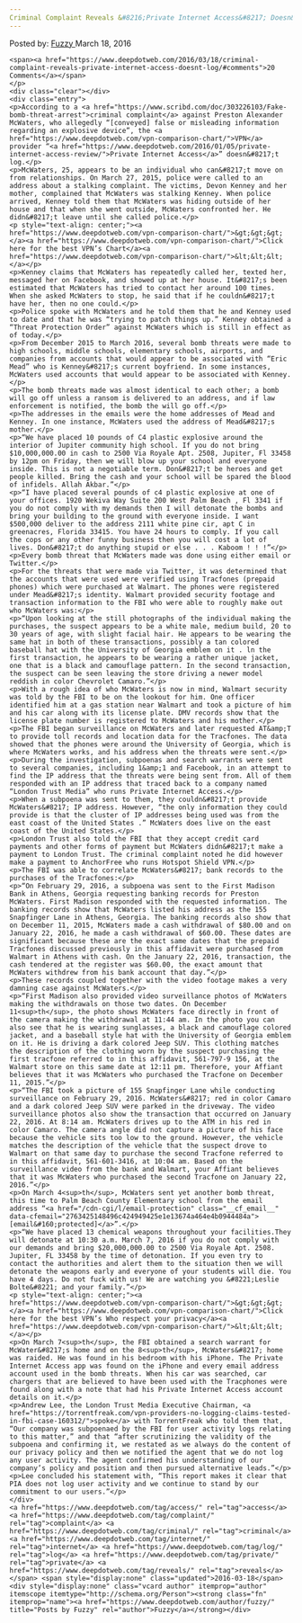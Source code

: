 ```yaml
---
Criminal Complaint Reveals &#8216;Private Internet Access&#8217; Doesn&#8217;t Log
---
```

<article class="post-listing post-13513 post type-post status-publish format-standard has-post-thumbnail hentry  tag-access tag-complaint tag-criminal tag-internet tag-log tag-private tag-reveals">
    <div class="post-inner">
        <span>Posted by: <a href="https://www.deepdotweb.com/author/fuzzy/" title="">Fuzzy </a></span>
    <span>March 18, 2016</span>
    
    <span><a href="https://www.deepdotweb.com/2016/03/18/criminal-complaint-reveals-private-internet-access-doesnt-log/#comments">20 Comments</a></span>
    </p>
    <div class="clear"></div>
    <div class="entry">
    <p>According to a <a href="https://www.scribd.com/doc/303226103/Fake-bomb-threat-arrest">criminal complaint</a> against Preston Alexander McWaters, who allegedly “[conveyed] false or misleading information regarding an explosive device”, the <a href="https://www.deepdotweb.com/vpn-comparison-chart/">VPN</a> provider “<a href="https://www.deepdotweb.com/2016/01/05/private-internet-access-review/">Private Internet Access</a>” doesn&#8217;t log.</p>
    <p>McWaters, 25, appears to be an individual who can&#8217;t move on from relationships. On March 27, 2015, police were called to an address about a stalking complaint. The victims, Devon Kenney and her mother, complained that McWaters was stalking Kenney. When police arrived, Kenney told them that McWaters was hiding outside of her house and that when she went outside, McWaters confronted her. He didn&#8217;t leave until she called police.</p>
    <p style="text-align: center;"><a href="https://www.deepdotweb.com/vpn-comparison-chart/">&gt;&gt;&gt;</a><a href="https://www.deepdotweb.com/vpn-comparison-chart/">Click here for the best VPN’s Chart</a><a href="https://www.deepdotweb.com/vpn-comparison-chart/">&lt;&lt;&lt;</a></p>
    <p>Kenney claims that McWaters has repeatedly called her, texted her, messaged her on Facebook, and showed up at her house. It&#8217;s been estimated that McWaters has tried to contact her around 100 times. When she asked McWaters to stop, he said that if he couldn&#8217;t have her, then no one could.</p>
    <p>Police spoke with McWaters and he told them that he and Kenney used to date and that he was “trying to patch things up.” Kenney obtained a “Threat Protection Order” against McWaters which is still in effect as of today.</p>
    <p>From December 2015 to March 2016, several bomb threats were made to high schools, middle schools, elementary schools, airports, and companies from accounts that would appear to be associated with “Eric Mead” who is Kenney&#8217;s current boyfriend. In some instances, McWaters used accounts that would appear to be associated with Kenney.</p>
    <p>The bomb threats made was almost identical to each other; a bomb will go off unless a ransom is delivered to an address, and if law enforcement is notified, the bomb the will go off.</p>
    <p>The addresses in the emails were the home addresses of Mead and Kenney. In one instance, McWaters used the address of Mead&#8217;s mother.</p>
    <p>“We have placed 10 pounds of C4 plastic explosive around the interior of Jupiter community high school. If you do not bring $10,000,000.00 in cash to 2500 Via Royale Apt. 2508, Jupiter, Fl 33458 by 12pm on Friday, then we will blow up your school and everyone inside. This is not a negotiable term. Don&#8217;t be heroes and get people killed. Bring the cash and your school will be spared the blood of infidels. Allah Akbar.”</p>
    <p>“I have placed several pounds of c4 plastic explosive at one of your offices. 1920 Wekiva Way Suite 200 West Palm Beach , Fl 3341 if you do not comply with my demands then I will detonate the bombs and bring your building to the ground with everyone inside. I want $500,000 deliver to the address 2111 white pine cir, apt C in greenacres, Florida 33415. You have 24 hours to comply. If you call the cops or any other funny business then you will cost a lot of lives. Don&#8217;t do anything stupid or else . . . Kaboom ! ! !”</p>
    <p>Every bomb threat that McWaters made was done using either email or Twitter.</p>
    <p>For the threats that were made via Twitter, it was determined that the accounts that were used were verified using Tracfones (prepaid phones) which were purchased at Walmart. The phones were registered under Mead&#8217;s identity. Walmart provided security footage and transaction information to the FBI who were able to roughly make out who McWaters was:</p>
    <p>“Upon looking at the still photographs of the individual making the purchases, the suspect appears to be a white male, medium build, 20 to 30 years of age, with slight facial hair. He appears to be wearing the same hat in both of these transactions, possibly a tan colored baseball hat with the University of Georgia emblem on it . ln the first transaction, he appears to be wearing a rather unique jacket, one that is a black and camouflage pattern. In the second transaction, the suspect can be seen leaving the store driving a newer model reddish in color Chevrolet Camaro.”</p>
    <p>With a rough idea of who McWaters is now in mind, Walmart security was told by the FBI to be on the lookout for him. One officer identified him at a gas station near Walmart and took a picture of him and his car along with its license plate. DMV records show that the license plate number is registered to McWaters and his mother.</p>
    <p>The FBI began surveillance on McWaters and later requested AT&amp;T to provide toll records and location data for the Tracfones. The data showed that the phones were around the University of Georgia, which is where McWaters works, and his address when the threats were sent.</p>
    <p>During the investigation, subpoenas and search warrants were sent to several companies, including 1&amp;1 and Facebook, in an attempt to find the IP address that the threats were being sent from. All of them responded with an IP address that traced back to a company named “London Trust Media” who runs Private Internet Access.</p>
    <p>When a subpoena was sent to them, they couldn&#8217;t provide McWaters&#8217; IP address. However, “the only information they could provide is that the cluster of IP addresses being used was from the east coast of the United States .” McWaters does live on the east coast of the United States.</p>
    <p>London Trust also told the FBI that they accept credit card payments and other forms of payment but McWaters didn&#8217;t make a payment to London Trust. The criminal complaint noted he did however make a payment to AnchorFree who runs Hotspot Shield VPN.</p>
    <p>The FBI was able to correlate McWaters&#8217; bank records to the purchases of the Tracfones:</p>
    <p>“On February 29, 2016, a subpoena was sent to the First Madison Bank in Athens, Georgia requesting banking records for Preston McWaters. First Madison responded with the requested information. The banking records show that McWaters listed his address as the 155 Snapfinger Lane in Athens, Georgia. The banking records also show that on December 11, 2015, McWaters made a cash withdrawal of $80.00 and on January 22, 2016, he made a cash withdrawal of $60.00. These dates are significant because these are the exact same dates that the prepaid Tracfones discussed previously in this affidavit were purchased from Walmart in Athens with cash. On the January 22, 2016, transaction, the cash tendered at the register was $60.00, the exact amount that McWaters withdrew from his bank account that day.”</p>
    <p>These records coupled together with the video footage makes a very damning case against McWaters.</p>
    <p>“First Madison also provided video surveillance photos of McWaters making the withdrawals on those two dates. On December 11<sup>th</sup>, the photo shows McWaters face directly in front of the camera making the withdrawal at 11:44 am. In the photo you can also see that he is wearing sunglasses, a black and camouflage colored jacket, and a baseball style hat with the University of Georgia emblem on it. He is driving a dark colored Jeep SUV. This clothing matches the description of the clothing worn by the suspect purchasing the first tracfone referred to in this affidavit, 561-797-9 156, at the Walmart store on this same date at 12:11 pm. Therefore, your Affiant believes that it was McWaters who purchased the Tracfone on December 11, 2015.”</p>
    <p>“The FBI took a picture of 155 Snapfinger Lane while conducting surveillance on February 29, 2016. McWaters&#8217; red in color Camaro and a dark colored Jeep SUV were parked in the driveway. The video surveillance photos also show the transaction that occurred on January 22, 2016. At 8:14 am. McWaters drives up to the ATM in his red in color Camaro. The camera angle did not capture a picture of his face because the vehicle sits too low to the ground. However, the vehicle matches the description of the vehicle that the suspect drove to Walmart on that same day to purchase the second Tracfone referred to in this affidavit, 561-601-3416, at 10:04 am. Based on the surveillance video from the bank and Walmart, your Affiant believes that it was McWaters who purchased the second Tracfone on January 22, 2016.”</p>
    <p>On March 4<sup>th</sup>, McWaters sent yet another bomb threat, this time to Palm Beach County Elementary school from the email address “<a href="/cdn-cgi/l/email-protection" class="__cf_email__" data-cfemail="2763425148496c424949425e1e13674a464e4b0944484a">[email&#160;protected]</a>”.</p>
    <p>“We have placed 13 chemical weapons throughout your facilities.They will detonate at 10:30 a.m. March 7, 2016 if you do not comply with our demands and bring $20,000,000.00 to 2500 Via Royale Apt. 2508. Jupiter, FL 33458 by the time of detonation. If you even try to contact the authorities and alert them to the situation then we will detonate the weapons early and everyone of your students will die. You have 4 days. Do not fuck with us! We are watching you &#8221;Leslie Bolte&#8221; and your family.”</p>
    <p style="text-align: center;"><a href="https://www.deepdotweb.com/vpn-comparison-chart/">&gt;&gt;&gt;</a><a href="https://www.deepdotweb.com/vpn-comparison-chart/">Click here for the best VPN’s Who respect your privacy</a><a href="https://www.deepdotweb.com/vpn-comparison-chart/">&lt;&lt;&lt;</a></p>
    <p>On March 7<sup>th</sup>, the FBI obtained a search warrant for McWater&#8217;s home and on the 8<sup>th</sup>, McWaters&#8217; home was raided. He was found in his bedroom with his iPhone. The Private Internet Access app was found on the iPhone and every email address account used in the bomb threats. When his car was searched, car chargers that are believed to have been used with the Tracphones were found along with a note that had his Private Internet Access account details on it.</p>
    <p>Andrew Lee, the London Trust Media Executive Chairman, <a href="https://torrentfreak.com/vpn-providers-no-logging-claims-tested-in-fbi-case-160312/">spoke</a> with TorrentFreak who told them that, “Our company was subpoenaed by the FBI for user activity logs relating to this matter,” and that “after scrutinizing the validity of the subpoena and confirming it, we restated as we always do the content of our privacy policy and then we notified the agent that we do not log any user activity. The agent confirmed his understanding of our company’s policy and position and then pursued alternative leads.”</p>
    <p>Lee concluded his statement with, “This report makes it clear that PIA does not log user activity and we continue to stand by our commitment to our users.”</p>
    </div>
    <a href="https://www.deepdotweb.com/tag/access/" rel="tag">access</a> <a href="https://www.deepdotweb.com/tag/complaint/" rel="tag">complaint</a> <a href="https://www.deepdotweb.com/tag/criminal/" rel="tag">criminal</a> <a href="https://www.deepdotweb.com/tag/internet/" rel="tag">internet</a> <a href="https://www.deepdotweb.com/tag/log/" rel="tag">log</a> <a href="https://www.deepdotweb.com/tag/private/" rel="tag">private</a> <a href="https://www.deepdotweb.com/tag/reveals/" rel="tag">reveals</a></span> <span style="display:none" class="updated">2016-03-18</span>
    <div style="display:none" class="vcard author" itemprop="author" itemscope itemtype="http://schema.org/Person"><strong class="fn" itemprop="name"><a href="https://www.deepdotweb.com/author/fuzzy/" title="Posts by Fuzzy" rel="author">Fuzzy</a></strong></div>
    
